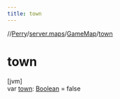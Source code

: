 ```yaml
---
title: town
---
```

//[Perry](../../../index.html)/[server.maps](../index.html)/[GameMap](index.html)/[town](town.html)



# town



[jvm]\
var [town](town.html): [Boolean](https://kotlinlang.org/api/latest/jvm/stdlib/kotlin/-boolean/index.html) = false





